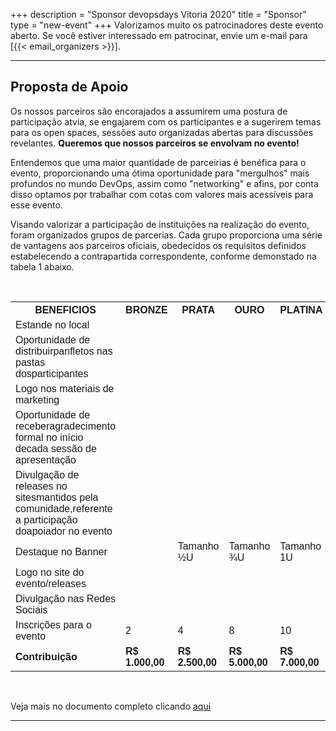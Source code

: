 +++
description = "Sponsor devopsdays Vitoria 2020"
title = "Sponsor"
type = "new-event"
+++
Valorizamos muito os patrocinadores deste evento aberto. Se você estiver interessado em patrocinar, envie um e-mail para [{{< email_organizers >}}].



<hr>
<div>
<h2>Proposta de Apoio</h2>
<p>
Os nossos parceiros são encorajados a assumirem uma postura de participação atvia, se engajarem com os participantes e a sugerirem temas para os
open spaces, sessões auto organizadas abertas para discussões revelantes. <b>Queremos que nossos parceiros se envolvam no evento!</b>
</p>
<p>
Entendemos que uma maior quantidade de parceirias é benéfica para o evento, proporcionando uma ótima oportunidade para "mergulhos" mais profundos
no mundo DevOps, assim como "networking" e afins, por conta disso optamos por trabalhar com cotas com valores mais acessíveis para esse evento.
</p>
<p>
Visando valorizar a participação de instituições na realização do evento, foram organizados grupos de parcerias. Cada grupo proporciona uma série 
de vantagens aos parceiros oficiais, obedecidos os requisitos definidos estabelecendo a contrapartida correspondente, conforme demonstado na
tabela 1 abaixo.
</p>
</div>
<br>
<div>
<style>
#customers {
  font-family: "Trebuchet MS", Arial, Helvetica, sans-serif;
  border-collapse: collapse;
  width: 100%;
}

#customers td, #customers th {
  border: 1px solid #ddd;
  padding: 8px;
}

#customers tr:nth-child(even){background-color: #f2f2f2;}

#customers tr:hover {background-color: #ddd;}

#customers th {
  padding-top: 12px;
  padding-bottom: 12px;
  text-align: left;
  background-color: #00b8e6;
  color: white;
}
</style>
</head>
<body>

<table id="customers">
  <tr>
    <th>BENEFICIOS</th>
    <th>BRONZE</th>
    <th>PRATA</th>
    <th>OURO</th>
    <th>PLATINA</th>
  </tr>
  <tr>
    <td>Estande no local</td>
    <td></td>
    <td></td>
    <td></td>
    <td><i class="fa fa-check"></i></td>
  </tr>
  <tr>
    <td>Oportunidade de distribuirpanfletos nas pastas dosparticipantes</td>
    <td></td>
    <td></td>
    <td><i class="fa fa-check"></i></td>
    <td><i class="fa fa-check"></i></td>
  </tr>
  <tr>
    <td>Logo nos materiais de marketing</td>
    <td></td>
    <td></td>
    <td><i class="fa fa-check"></i></td>
    <td><i class="fa fa-check"></i></td>
  </tr>
  <tr>
    <td>Oportunidade de receberagradecimento formal no início decada sessão de apresentação</td>
    <td></td>
    <td><i class="fa fa-check"></i></td>
    <td><i class="fa fa-check"></i></td>
    <td><i class="fa fa-check"></i></td>
  </tr>
  <tr>
    <td>Divulgação de releases no sitesmantidos pela comunidade,referente a participação doapoiador no evento</td>
    <td></td>
    <td><i class="fa fa-check"></i></td>
    <td><i class="fa fa-check"></i></td>
    <td><i class="fa fa-check"></i></td>
  </tr>
  <tr>
    <td>Destaque no Banner</td>
    <td></td>
    <td>Tamanho ½U</td>
    <td>Tamanho ¾U</td>
    <td>Tamanho 1U</td>
  </tr>
  <tr>
    <td>Logo no site do evento/releases</td>
    <td><i class="fa fa-check"></i></td>
    <td><i class="fa fa-check"></i></td>
    <td><i class="fa fa-check"></i></td>
    <td><i class="fa fa-check"></i></td>
  </tr>
  <tr>
    <td>Divulgação nas Redes Sociais</td>
    <td><i class="fa fa-check"></i></td>
    <td><i class="fa fa-check"></i></td>
    <td><i class="fa fa-check"></i></td>
    <td><i class="fa fa-check"></i></td>
  </tr>
  <tr>
    <td>Inscrições para o evento</td>
    <td>2</td>
    <td>4</td>
    <td>8</td>
    <td>10</td>
  </tr>
  <tr>
    <td><b>Contribuição</b></td>
    <td><b>R$ 1.000,00</b></td>
    <td><b>R$ 2.500,00</b></td>
    <td><b>R$ 5.000,00</b></td>
    <td><b>R$ 7.000,00</b></td>
  </tr>
</table>
<br>
<p>Veja mais no documento completo clicando <a href="https://github.com/sprt-michelle/devopsdaysvix/blob/master/Proposta%20de%20Apoio%20-%20DevOpsDays%20Vix.pdf">aqui</a></p>
</div>

<!--
<hr/>

<div style="width:590px">
<table border=1 cellspacing=1>
  <tr>
    <th><i>packages</i></th>
    <th><center><b><u>Bronze<br />1000 usd</u></center></b></th>
    <th><center><b><u>Silver<br />3000 usd</u></center></b></th>
    <th><center><b><u>Gold<br />5000 usd</u></center></b></th>
    <th></th>
  </tr>
<tr><td>2 included tickets</td><td bgcolor="gold">&nbsp;</td><td bgcolor="gold">&nbsp;</td><td bgcolor="gold">&nbsp;</td></tr>
<tr><td>logo on event website</td><td bgcolor="gold">&nbsp;</td><td bgcolor="gold">&nbsp;</td><td bgcolor="gold">&nbsp;</td></tr>
<tr><td>logo on shared slide, rotating during breaks</td><td bgcolor="gold">&nbsp;</td><td bgcolor="gold">&nbsp;</td><td bgcolor="gold">&nbsp;</td></tr>
<tr><td>logo on all email communication</td><td>&nbsp;</td><td bgcolor="gold">&nbsp;</td><td bgcolor="gold">&nbsp;</td></tr>
<tr><td>logo on its own slide, rotating during breaks</td><td>&nbsp;</td><td bgcolor="gold">&nbsp;</td><td bgcolor="gold">&nbsp;</td></tr>
<tr><td>1 minute pitch to full audience (including streaming audience)</td><td>&nbsp;</td><td>&nbsp;</td><td bgcolor="gold">&nbsp;</td></tr></tr>
<tr><td>2 additional tickets (4 in total)</td><td>&nbsp;</td><td bgcolor="gold">&nbsp;</td><td>&nbsp;</td></tr>
<tr><td>4 additional tickets (6 in total)</td><td>&nbsp;</td><td>&nbsp;</td><td bgcolor="gold">&nbsp;</td></tr>
<tr><td>shared table for swag</td><td>&nbsp;</td><td bgcolor="gold">&nbsp;</td><td>&nbsp;</td></tr>
<tr><td>booth/table space</td><td>&nbsp;</td><td>&nbsp;</td><td bgcolor="gold">&nbsp;</td></tr>
</table>
<hr/>
There are also opportunities for exclusive special sponsorships. We'll have sponsors for various events with special privileges for the sponsors of these events. If you are interested in special sponsorships or have a creative idea about how you can support the event, send us an email.
<br/>
<br/>

<br>
<br>
<table border=1 cellspacing=1>
  <tr>
    <th><i>Sponsor FAQ</i></th>
    <th><center><b>Answers to questions frequently asked by sponsors&nbsp;&nbsp;&nbsp;&nbsp;&nbsp;&nbsp;&nbsp;&nbsp;&nbsp;&nbsp;&nbsp;&nbsp;&nbsp;&nbsp;&nbsp;&nbsp;&nbsp;&nbsp;&nbsp;&nbsp;&nbsp;&nbsp;&nbsp;&nbsp;&nbsp;&nbsp;&nbsp;&nbsp;&nbsp;&nbsp;&nbsp;&nbsp;&nbsp;&nbsp;&nbsp;&nbsp;&nbsp;&nbsp;&nbsp;&nbsp;&nbsp;&nbsp;&nbsp;&nbsp;&nbsp;&nbsp;&nbsp;&nbsp;&nbsp;</center></b></th>
    <th></th>
  </tr>
<tr><td>What dates/times can we set up and tear down?</td><td></td></tr>
<tr><td>How do we ship to the venue?</td><td></td></tr>
<tr><td>How do we ship from the venue?</td><td></td></tr>
<tr><td>Whom should we send?</td><td></td></tr>
<tr><td>What should we expect regarding electricity? (how much, any fees, etc)</td><td></td></tr>
<tr><td>What should we expect regarding WiFi? (how much, any fees, etc)</td><td></td></tr>
<tr><td>How do we order additional A/V equipment?</td><td></td></tr>
<tr><td>Additional important details</td><td></td></tr>
</table>
</div>

-->
<hr/>